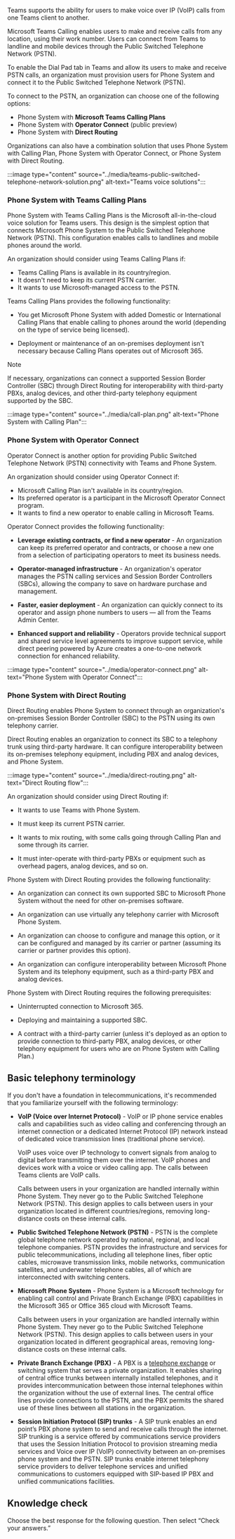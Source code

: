 Teams supports the ability for users to make voice over IP (VoIP) calls from one Teams client to another. 

Microsoft Teams Calling enables users to make and receive calls from any location, using their work number. Users can connect from Teams to landline and mobile devices through the Public Switched Telephone Network (PSTN).

To enable the Dial Pad tab in Teams and allow its users to make and receive PSTN calls, an organization must provision users for Phone System and connect it to the Public Switched Telephone Network (PSTN).

To connect to the PSTN, an organization can choose one of the following options:

* Phone System with **Microsoft Teams Calling Plans**
* Phone System with **Operator Connect** (public preview)
* Phone System with **Direct Routing**

Organizations can also have a combination solution that uses Phone System with Calling Plan, Phone System with Operator Connect, or Phone System with Direct Routing.

‎:::image type="content" source="../media/teams-public-switched-telephone-network-solution.png" alt-text="Teams voice solutions":::

### Phone System with Teams Calling Plans

Phone System with Teams Calling Plans is the Microsoft all-in-the-cloud voice solution for Teams users. This design is the simplest option that connects Microsoft Phone System to the Public Switched Telephone Network (PSTN). This configuration enables calls to landlines and mobile phones around the world.

An organization should consider using Teams Calling Plans if:

* Teams Calling Plans is available in its country/region.
* It doesn't need to keep its current PSTN carrier.
* It wants to use Microsoft-managed access to the PSTN.

Teams Calling Plans provides the following functionality:

* You get Microsoft Phone System with added Domestic or International Calling Plans that enable calling to phones around the world (depending on the type of service being licensed).

* Deployment or maintenance of an on-premises deployment isn't necessary because Calling Plans operates out of Microsoft 365.

> [!NOTE]
> If necessary, organizations can connect a supported Session Border Controller (SBC) through Direct Routing for interoperability with third-party PBXs, analog devices, and other third-party telephony equipment supported by the SBC.

‎:::image type="content" source="../media/call-plan.png" alt-text="Phone System with Calling Plan":::

### Phone System with Operator Connect

Operator Connect is another option for providing Public Switched Telephone Network (PSTN) connectivity with Teams and Phone System.

An organization should consider using Operator Connect if:

* Microsoft Calling Plan isn't available in its country/region.
* Its preferred operator is a participant in the Microsoft Operator Connect program.
* It wants to find a new operator to enable calling in Microsoft Teams.

Operator Connect provides the following functionality:

* **Leverage existing contracts, or find a new operator** - An organization can keep its preferred operator and contracts, or choose a new one from a selection of participating operators to meet its business needs.

* **Operator-managed infrastructure** - An organization's operator manages the PSTN calling services and Session Border Controllers (SBCs), allowing the company to save on hardware purchase and management.

* **Faster, easier deployment** - An organization can quickly connect to its operator and assign phone numbers to users — all from the Teams Admin Center.

* **Enhanced support and reliability** - Operators provide technical support and shared service level agreements to improve support service, while direct peering powered by Azure creates a one-to-one network connection for enhanced reliability.

‎:::image type="content" source="../media/operator-connect.png" alt-text="Phone System with Operator Connect":::

### Phone System with Direct Routing

Direct Routing enables Phone System to connect through an organization's on-premises Session Border Controller (SBC) to the PSTN using its own telephony carrier.

Direct Routing enables an organization to connect its SBC to a telephony trunk using third-party hardware. It can configure interoperability between its on-premises telephony equipment, including PBX and analog devices, and Phone System.

:::image type="content" source="../media/direct-routing.png" alt-text="Direct Routing flow":::

An organization should consider using Direct Routing if:

* It wants to use Teams with Phone System.

* It must keep its current PSTN carrier.

* It wants to mix routing, with some calls going through Calling Plan and some through its carrier.

* It must inter-operate with third-party PBXs or equipment such as overhead pagers, analog devices, and so on.

Phone System with Direct Routing provides the following functionality:

* An organization can connect its own supported SBC to Microsoft Phone System without the need for other on-premises software.

* An organization can use virtually any telephony carrier with Microsoft Phone System.

* An organization can choose to configure and manage this option, or it can be configured and managed by its carrier or partner (assuming its carrier or partner provides this option).

* An organization can configure interoperability between Microsoft Phone System and its telephony equipment, such as a third-party PBX and analog devices.

‎Phone System with Direct Routing requires the following prerequisites:

* Uninterrupted connection to Microsoft 365.

* Deploying and maintaining a supported SBC.

* A contract with a third-party carrier (unless it's deployed as an option to provide connection to third-party PBX, analog devices, or other telephony equipment for users who are on Phone System with Calling Plan.)

## Basic telephony terminology

If you don't have a foundation in telecommunications, it's recommended that you familiarize yourself with the following terminology:

* **VoIP (Voice over Internet Protocol)** - VoIP or IP phone service enables calls and capabilities such as video calling and conferencing through an internet connection or a dedicated Internet Protocol (IP) network instead of dedicated voice transmission lines (traditional phone service).

  VoIP uses voice over IP technology to convert signals from analog to digital before transmitting them over the internet. VoIP phones and devices work with a voice or video calling app. The calls between Teams clients are VoIP calls.
  
  Calls between users in your organization are handled internally within Phone System. They never go to the Public Switched Telephone Network (PSTN). This design applies to calls between users in your organization located in different countries/regions, removing long-distance costs on these internal calls.

* **Public Switched Telephone Network (PSTN)** - PSTN is the complete global telephone network operated by national, regional, and local telephone companies. PSTN provides the infrastructure and services for public telecommunications, including all telephone lines, fiber optic cables, microwave transmission links, mobile networks, communication satellites, and underwater telephone cables, all of which are interconnected with switching centers.

* **Microsoft Phone System** - Phone System is a Microsoft technology for enabling call control and Private Branch Exchange (PBX) capabilities in the Microsoft 365 or Office 365 cloud with Microsoft Teams.

  Calls between users in your organization are handled internally within Phone System. They never go to the Public Switched Telephone Network (PSTN). This design applies to calls between users in your organization located in different geographical areas, removing long-distance costs on these internal calls.

* **Private Branch Exchange (PBX)** - A PBX is a [telephone exchange](https://en.wikipedia.org/wiki/Telephone_exchange?azure-portal=true) or switching system that serves a private organization. It enables sharing of central office trunks between internally installed telephones, and it provides intercommunication between those internal telephones within the organization without the use of external lines. The central office lines provide connections to the PSTN, and the PBX permits the shared use of these lines between all stations in the organization.

* **Session Initiation Protocol (SIP) trunks** - A SIP trunk enables an end point’s PBX phone system to send and receive calls through the internet. SIP trunking is a service offered by communications service providers that uses the Session Initiation Protocol to provision streaming media services and Voice over IP (VoIP) connectivity between an on-premises phone system and the PSTN. SIP trunks enable internet telephony service providers to deliver telephone services and unified communications to customers equipped with SIP-based IP PBX and unified communications facilities.

## Knowledge check

Choose the best response for the following question. Then select “Check your answers.”